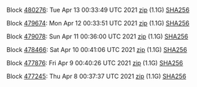 Block [480276](https://testnet-insight.dashevo.org/insight/block/0000003b6c03a06f4d876a750d733f46c80ae6cd83ac53bd587a5b53a32e8385): Tue Apr 13 00:33:49 UTC 2021 [zip](https://dash-bootstrap.ams3.digitaloceanspaces.com/testnet/2021-04-13/bootstrap.dat.zip) (1.1G) [SHA256](https://dash-bootstrap.ams3.digitaloceanspaces.com/testnet/2021-04-13/sha256.txt)

Block [479674](https://testnet-insight.dashevo.org/insight/block/000000a4fb1ee19081a7637020680e7290ae386e06d18f6d9f10cf7493214152): Mon Apr 12 00:33:51 UTC 2021 [zip](https://dash-bootstrap.ams3.digitaloceanspaces.com/testnet/2021-04-12/bootstrap.dat.zip) (1.1G) [SHA256](https://dash-bootstrap.ams3.digitaloceanspaces.com/testnet/2021-04-12/sha256.txt)

Block [479078](https://testnet-insight.dashevo.org/insight/block/0000010f42e13a5f260c1971e981b74b71bc33fb223b2115b748329ea2a823ff): Sun Apr 11 00:36:00 UTC 2021 [zip](https://dash-bootstrap.ams3.digitaloceanspaces.com/testnet/2021-04-11/bootstrap.dat.zip) (1.1G) [SHA256](https://dash-bootstrap.ams3.digitaloceanspaces.com/testnet/2021-04-11/sha256.txt)

Block [478466](https://testnet-insight.dashevo.org/insight/block/0000006961cca272974faf1d96fea962cef6d8d1d06e2d359ceb9b25144a3b96): Sat Apr 10 00:41:06 UTC 2021 [zip](https://dash-bootstrap.ams3.digitaloceanspaces.com/testnet/2021-04-10/bootstrap.dat.zip) (1.1G) [SHA256](https://dash-bootstrap.ams3.digitaloceanspaces.com/testnet/2021-04-10/sha256.txt)

Block [477876](https://testnet-insight.dashevo.org/insight/block/000001ec54a3ca500e2ebba5ed178a879ade22ed9762e059d2e41412805d12ca): Fri Apr  9 00:40:26 UTC 2021 [zip](https://dash-bootstrap.ams3.digitaloceanspaces.com/testnet/2021-04-09/bootstrap.dat.zip) (1.1G) [SHA256](https://dash-bootstrap.ams3.digitaloceanspaces.com/testnet/2021-04-09/sha256.txt)

Block [477245](https://testnet-insight.dashevo.org/insight/block/00000005ed28452678f1adefbbf062d5e7ed1c6e6b421a7ccf7dc54cda7f7ac4): Thu Apr  8 00:37:37 UTC 2021 [zip](https://dash-bootstrap.ams3.digitaloceanspaces.com/testnet/2021-04-08/bootstrap.dat.zip) (1.1G) [SHA256](https://dash-bootstrap.ams3.digitaloceanspaces.com/testnet/2021-04-08/sha256.txt)

